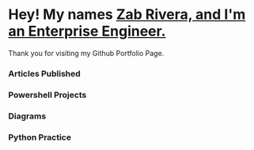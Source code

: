 # Hey! My names [Zab Rivera, and I'm an Enterprise Engineer.](https://www.linkedin.com/in/zabdielrivera/)
Thank you for visiting my Github Portfolio Page.

### Articles Published

### Powershell Projects

### Diagrams

### Python Practice


